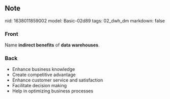 ## Note
nid: 1638011859002
model: Basic-02d89
tags: 02_dwh_dm
markdown: false

### Front
Name <b>indirect benefits</b> of <b>data warehouses</b>.

### Back
<ul>
  <li>Enhance business knowledge
  <li>Create competitive advantage
  <li>Enhance customer service and satisfaction
  <li>Facilitate decision making
  <li>Help in optimizing business processes
</ul>
